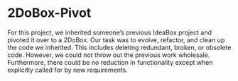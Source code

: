 # 2DoBox-Pivot
For this project, we inherited someone’s previous IdeaBox project and pivoted it over to a 2DoBox. Our task was to evolve, refactor, and clean up the code we inherited. This includes deleting redundant, broken, or obsolete code. However, we could not throw out the previous work wholesale.
Furthermore, there could be no reduction in functionality except when explicitly called for by new requirements.
